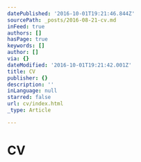 ```yaml
---
datePublished: '2016-10-01T19:21:46.844Z'
sourcePath: _posts/2016-08-21-cv.md
inFeed: true
authors: []
hasPage: true
keywords: []
author: []
via: {}
dateModified: '2016-10-01T19:21:42.001Z'
title: CV
publisher: {}
description: ''
inLanguage: null
starred: false
url: cv/index.html
_type: Article

---
```

# CV